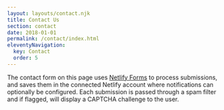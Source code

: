 ```yaml
---
layout: layouts/contact.njk
title: Contact Us
section: contact
date: 2018-01-01
permalink: /contact/index.html
eleventyNavigation:
  key: Contact
  order: 5
---
```

The contact form on this page uses
[Netlify Forms](https://www.netlify.com/docs/form-handling/) to process
submissions, and saves them in the connected Netlify account where
notifications can optionally be configured. Each submission is passed through a
spam filter and if flagged, will display a CAPTCHA challenge to the user.
